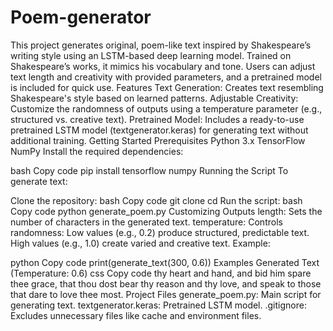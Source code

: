 # Poem-generator
This project generates original, poem-like text inspired by Shakespeare’s writing style using an LSTM-based deep learning model. Trained on Shakespeare’s works, it mimics his vocabulary and tone. Users can adjust text length and creativity with provided parameters, and a pretrained model is included for quick use.
Features
Text Generation: Creates text resembling Shakespeare's style based on learned patterns.
Adjustable Creativity: Customize the randomness of outputs using a temperature parameter (e.g., structured vs. creative text).
Pretrained Model: Includes a ready-to-use pretrained LSTM model (textgenerator.keras) for generating text without additional training.
Getting Started
Prerequisites
Python 3.x
TensorFlow
NumPy
Install the required dependencies:

bash
Copy code
pip install tensorflow numpy
Running the Script
To generate text:

Clone the repository:
bash
Copy code
git clone <repository-url>
cd <repository-directory>
Run the script:
bash
Copy code
python generate_poem.py
Customizing Outputs
length: Sets the number of characters in the generated text.
temperature: Controls randomness:
Low values (e.g., 0.2) produce structured, predictable text.
High values (e.g., 1.0) create varied and creative text.
Example:

python
Copy code
print(generate_text(300, 0.6))
Examples
Generated Text (Temperature: 0.6)
css
Copy code
thy heart and hand, and bid him spare thee grace,
that thou dost bear thy reason and thy love,
and speak to those that dare to love thee most.
Project Files
generate_poem.py: Main script for generating text.
textgenerator.keras: Pretrained LSTM model.
.gitignore: Excludes unnecessary files like cache and environment files.
